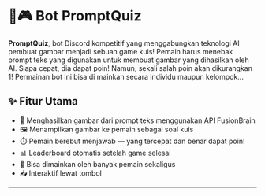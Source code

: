 # 🧠🎮 Bot PromptQuiz

**PromptQuiz**, bot Discord kompetitif yang menggabungkan teknologi AI pembuat gambar menjadi sebuah game kuis! Pemain harus menebak prompt teks yang digunakan untuk membuat gambar yang dihasilkan oleh AI. Siapa cepat, dia dapat poin!
Namun, sekali salah poin akan dikurangkan 1! Permainan bot ini bisa di mainkan secara individu maupun kelompok...

## ✨ Fitur Utama

- 🔮 Menghasilkan gambar dari prompt teks menggunakan API FusionBrain
- 🖼️ Menampilkan gambar ke pemain sebagai soal kuis
- ⏱️ Pemain berebut menjawab — yang tercepat dan benar dapat poin!
- 📊 Leaderboard otomatis setelah game selesai
- 🤝 Bisa dimainkan oleh banyak pemain sekaligus
- 📥 Interaktif lewat tombol

---

